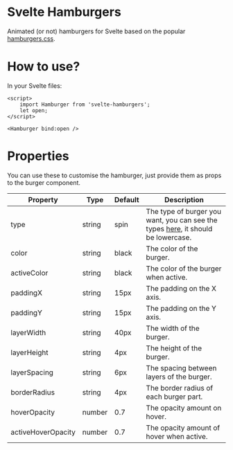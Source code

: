 # Svelte Hamburgers

Animated (or not) hamburgers for Svelte based on the popular [hamburgers.css](https://jonsuh.com/hamburgers/).

# How to use?

In your Svelte files:

```svelte
<script>
    import Hamburger from 'svelte-hamburgers';
    let open;
</script>

<Hamburger bind:open />
```

# Properties

You can use these to customise the hamburger, just provide them as props to the burger component.

| Property           | Type   | Default | Description                                                                                                        |
| ------------------ | ------ | ------- | ------------------------------------------------------------------------------------------------------------------ |
| type               | string | spin    | The type of burger you want, you can see the types [here](https://jonsuh.com/hamburgers/), it should be lowercase. |
| color              | string | black   | The color of the burger.                                                                                           |
| activeColor        | string | black   | The color of the burger when active.                                                                               |
| paddingX           | string | 15px    | The padding on the X axis.                                                                                         |
| paddingY           | string | 15px    | The padding on the Y axis.                                                                                         |
| layerWidth         | string | 40px    | The width of the burger.                                                                                           |
| layerHeight        | string | 4px     | The height of the burger.                                                                                          |
| layerSpacing       | string | 6px     | The spacing between layers of the burger.                                                                          |
| borderRadius       | string | 4px     | The border radius of each burger part.                                                                             |
| hoverOpacity       | number | 0.7     | The opacity amount on hover.                                                                                       |
| activeHoverOpacity | number | 0.7     | The opacity amount of hover when active.                                                                           |
